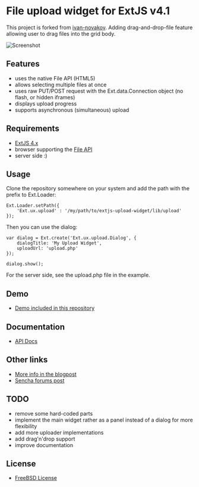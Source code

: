 File upload widget for ExtJS v4.1
=================================

This project is forked from [ivan-novakov](https://github.com/ivan-novakov).
Adding drag-and-drop-file feature allowing user to drag files into the grid body.

![Screenshot](https://raw.github.com/df1/extjs-upload-widget/master/public/img/drag-drop.jpg)


Features
---------

  - uses the native File API (HTML5)
  - allows selecting multiple files at once
  - uses raw PUT/POST request with the Ext.data.Connection object (no flash, or hidden iframes)
  - displays upload progress
  - supports asynchronous (simultaneous) upload

Requirements
------------

  - [ExtJS 4.x](http://www.sencha.com/products/extjs/)
  - browser supporting the [File API](http://www.w3.org/TR/FileAPI/)
  - server side :)

Usage
-----

Clone the repository somewhere on your system and add the path with the prefix to Ext.Loader:

    Ext.Loader.setPath({
        'Ext.ux.upload' : '/my/path/to/extjs-upload-widget/lib/upload'
    });
    
Then you can use the dialog:    

    var dialog = Ext.create('Ext.ux.upload.Dialog', {
        dialogTitle: 'My Upload Widget',
        uploadUrl: 'upload.php'
    });
    
    dialog.show();
    
For the server side, see the upload.php file in the example.

Demo
----

  - [Demo included in this repository](http://debug.cz/demo/upload/)


Documentation
-------------

  - [API Docs](http://debug.cz/demo/upload/docs/)
  
Other links
-----------

  - [More info in the blogpost](http://blog.debug.cz/2012/05/file-upload-widget-for-extjs-4x.html)
  - [Sencha forums post](http://www.sencha.com/forum/showthread.php?205365-File-upload-widget-using-File-API-and-Ext.data.Connection)
  
TODO
----

  - remove some hard-coded parts
  - implement the main widget rather as a panel instead of a dialog for more flexibility
  - add more uploader implementations
  - add drag'n'drop support
  - improve documentation
  
License
-------

  - [FreeBSD License](http://debug.cz/license/freebsd)
